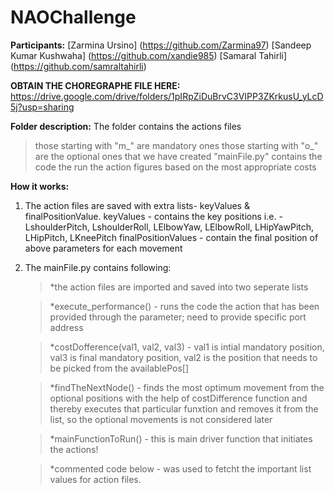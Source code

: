 # NAOChallenge
**Participants:** 
[Zarmina Ursino] (https://github.com/Zarmina97)
[Sandeep Kumar Kushwaha] (https://github.com/xandie985)
[Samaral Tahirli] (https://github.com/samraltahirli)

**OBTAIN THE CHOREGRAPHE FILE HERE:** https://drive.google.com/drive/folders/1pIRpZiDuBrvC3VIPP3ZKrkusU_yLcD5j?usp=sharing 

**Folder description:**
The folder contains the actions files
  > those starting with "m_" are mandatory ones
  >  those starting with "o_" are the optional ones that we have created
"mainFile.py" contains the code the run the action figures based on the most appropriate costs

**How it works:**
1. The action files are saved with extra lists- keyValues & finalPositionValue. 
    keyValues - contains the key positions i.e. - LshoulderPitch, LshoulderRoll, LElbowYaw, LElbowRoll, LHipYawPitch, LHipPitch, LKneePitch
    finalPositionValues - contain the final position of above parameters for each movement
    
2. The mainFile.py contains following:
    >*the action files are imported and saved into two seperate lists
    
    >*execute_performance() - runs the code the action that has been provided through the parameter; need to provide specific port address
    
    >*costDofference(val1, val2, val3) - val1 is intial mandatory position, val3 is final mandatory position, val2 is the position that needs to be picked from the availablePos[]
    
    >*findTheNextNode() - finds the most optimum movement from the optional positions with the help of costDifference function and thereby executes that particular funxtion and removes it from the list, so the optional movements is not considered later
    
    >*mainFunctionToRun() - this is main driver function that initiates the actions!
    
    >*commented code below - was used to fetcht the important list values for action files.
